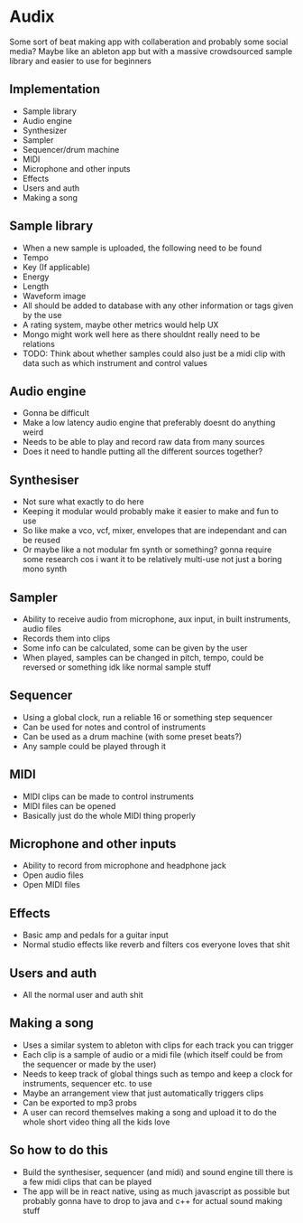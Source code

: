 # Audix
Some sort of beat making app with collaberation and probably some social media?
Maybe like an ableton app but with a massive crowdsourced sample library and easier to use for beginners

## Implementation
- Sample library
- Audio engine
- Synthesizer
- Sampler
- Sequencer/drum machine
- MIDI
- Microphone and other inputs
- Effects
- Users and auth
- Making a song

## Sample library
- When a new sample is uploaded, the following need to be found
- Tempo
- Key (If applicable)
- Energy
- Length
- Waveform image
- All should be added to database with any other information or tags given by the use
- A rating system, maybe other metrics would help UX
- Mongo might work well here as there shouldnt really need to be relations
- TODO: Think about whether samples could also just be a midi clip with data such as which instrument and control values

## Audio engine
- Gonna be difficult
- Make a low latency audio engine that preferably doesnt do anything weird
- Needs to be able to play and record raw data from many sources
- Does it need to handle putting all the different sources together?

## Synthesiser
- Not sure what exactly to do here
- Keeping it modular would probably make it easier to make and fun to use
- So like make a vco, vcf, mixer, envelopes that are independant and can be reused
- Or maybe like a not modular fm synth or something? gonna require some research cos i want it to be relatively multi-use not just a boring mono synth

## Sampler
- Ability to receive audio from microphone, aux input, in built instruments, audio files
- Records them into clips
- Some info can be calculated, some can be given by the user
- When played, samples can be changed in pitch, tempo, could be reversed or something idk like normal sample stuff

## Sequencer
- Using a global clock, run a reliable 16 or something step sequencer
- Can be used for notes and control of instruments
- Can be used as a drum machine (with some preset beats?)
- Any sample could be played through it

## MIDI
- MIDI clips can be made to control instruments
- MIDI files can be opened
- Basically just do the whole MIDI thing properly

## Microphone and other inputs
- Ability to record from microphone and headphone jack
- Open audio files
- Open MIDI files

## Effects
- Basic amp and pedals for a guitar input
- Normal studio effects like reverb and filters cos everyone loves that shit

## Users and auth
- All the normal user and auth shit

## Making a song
- Uses a similar system to ableton with clips for each track you can trigger
- Each clip is a sample of audio or a midi file (which itself could be from the sequencer or made by the user)
- Needs to keep track of global things such as tempo and keep a clock for instruments, sequencer etc. to use
- Maybe an arrangement view that just automatically triggers clips
- Can be exported to mp3 probs
- A user can record themselves making a song and upload it to do the whole short video thing all the kids love

## So how to do this
- Build the synthesiser, sequencer (and midi) and sound engine till there is a few midi clips that can be played
- The app will be in react native, using as much javascript as possible but probably gonna have to drop to java and c++ for actual sound making stuff

